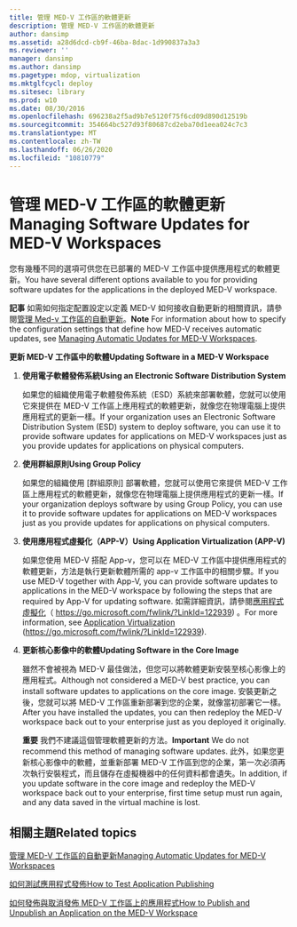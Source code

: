 ```yaml
---
title: 管理 MED-V 工作區的軟體更新
description: 管理 MED-V 工作區的軟體更新
author: dansimp
ms.assetid: a28d6dcd-cb9f-46ba-8dac-1d990837a3a3
ms.reviewer: ''
manager: dansimp
ms.author: dansimp
ms.pagetype: mdop, virtualization
ms.mktglfcycl: deploy
ms.sitesec: library
ms.prod: w10
ms.date: 08/30/2016
ms.openlocfilehash: 696238a2f5ad9b7e5120f75f6cd09d890d12519b
ms.sourcegitcommit: 354664bc527d93f80687cd2eba70d1eea024c7c3
ms.translationtype: MT
ms.contentlocale: zh-TW
ms.lasthandoff: 06/26/2020
ms.locfileid: "10810779"
---
```

# <span data-ttu-id="e5a5e-103">管理 MED-V 工作區的軟體更新</span><span class="sxs-lookup"><span data-stu-id="e5a5e-103">Managing Software Updates for MED-V Workspaces</span></span>


<span data-ttu-id="e5a5e-104">您有幾種不同的選項可供您在已部署的 MED-V 工作區中提供應用程式的軟體更新。</span><span class="sxs-lookup"><span data-stu-id="e5a5e-104">You have several different options available to you for providing software updates for the applications in the deployed MED-V workspace.</span></span>

<span data-ttu-id="e5a5e-105">**記事** 如需如何指定配置設定以定義 MED-V 如何接收自動更新的相關資訊，請參閱[管理 Med-v 工作區的自動更新](managing-automatic-updates-for-med-v-workspaces.md)。</span><span class="sxs-lookup"><span data-stu-id="e5a5e-105">**Note** For information about how to specify the configuration settings that define how MED-V receives automatic updates, see [Managing Automatic Updates for MED-V Workspaces](managing-automatic-updates-for-med-v-workspaces.md).</span></span>

 

**<span data-ttu-id="e5a5e-106">更新 MED-V 工作區中的軟體</span><span class="sxs-lookup"><span data-stu-id="e5a5e-106">Updating Software in a MED-V Workspace</span></span>**

1.  **<span data-ttu-id="e5a5e-107">使用電子軟體發佈系統</span><span class="sxs-lookup"><span data-stu-id="e5a5e-107">Using an Electronic Software Distribution System</span></span>**

    <span data-ttu-id="e5a5e-108">如果您的組織使用電子軟體發佈系統（ESD）系統來部署軟體，您就可以使用它來提供在 MED-V 工作區上應用程式的軟體更新，就像您在物理電腦上提供應用程式的更新一樣。</span><span class="sxs-lookup"><span data-stu-id="e5a5e-108">If your organization uses an Electronic Software Distribution System (ESD) system to deploy software, you can use it to provide software updates for applications on MED-V workspaces just as you provide updates for applications on physical computers.</span></span>

2.  **<span data-ttu-id="e5a5e-109">使用群組原則</span><span class="sxs-lookup"><span data-stu-id="e5a5e-109">Using Group Policy</span></span>**

    <span data-ttu-id="e5a5e-110">如果您的組織使用 [群組原則] 部署軟體，您就可以使用它來提供 MED-V 工作區上應用程式的軟體更新，就像您在物理電腦上提供應用程式的更新一樣。</span><span class="sxs-lookup"><span data-stu-id="e5a5e-110">If your organization deploys software by using Group Policy, you can use it to provide software updates for applications on MED-V workspaces just as you provide updates for applications on physical computers.</span></span>

3.  **<span data-ttu-id="e5a5e-111">使用應用程式虛擬化（APP-V）</span><span class="sxs-lookup"><span data-stu-id="e5a5e-111">Using Application Virtualization (APP-V)</span></span>**

    <span data-ttu-id="e5a5e-112">如果您使用 MED-V 搭配 App-v，您可以在 MED-V 工作區中提供應用程式的軟體更新，方法是執行更新軟體所需的 app-v 工作區中的相關步驟。</span><span class="sxs-lookup"><span data-stu-id="e5a5e-112">If you use MED-V together with App-V, you can provide software updates to applications in the MED-V workspace by following the steps that are required by App-V for updating software.</span></span> <span data-ttu-id="e5a5e-113">如需詳細資訊，請參閱[應用程式虛擬化](https://go.microsoft.com/fwlink/?LinkId=122939)（ https://go.microsoft.com/fwlink/?LinkId=122939) 。</span><span class="sxs-lookup"><span data-stu-id="e5a5e-113">For more information, see [Application Virtualization](https://go.microsoft.com/fwlink/?LinkId=122939) (https://go.microsoft.com/fwlink/?LinkId=122939).</span></span>

4.  **<span data-ttu-id="e5a5e-114">更新核心影像中的軟體</span><span class="sxs-lookup"><span data-stu-id="e5a5e-114">Updating Software in the Core Image</span></span>**

    <span data-ttu-id="e5a5e-115">雖然不會被視為 MED-V 最佳做法，但您可以將軟體更新安裝至核心影像上的應用程式。</span><span class="sxs-lookup"><span data-stu-id="e5a5e-115">Although not considered a MED-V best practice, you can install software updates to applications on the core image.</span></span> <span data-ttu-id="e5a5e-116">安裝更新之後，您就可以將 MED-V 工作區重新部署到您的企業，就像當初部署它一樣。</span><span class="sxs-lookup"><span data-stu-id="e5a5e-116">After you have installed the updates, you can then redeploy the MED-V workspace back out to your enterprise just as you deployed it originally.</span></span>

    <span data-ttu-id="e5a5e-117">**重要** 我們不建議這個管理軟體更新的方法。</span><span class="sxs-lookup"><span data-stu-id="e5a5e-117">**Important** We do not recommend this method of managing software updates.</span></span> <span data-ttu-id="e5a5e-118">此外，如果您更新核心影像中的軟體，並重新部署 MED-V 工作區到您的企業，第一次必須再次執行安裝程式，而且儲存在虛擬機器中的任何資料都會遺失。</span><span class="sxs-lookup"><span data-stu-id="e5a5e-118">In addition, if you update software in the core image and redeploy the MED-V workspace back out to your enterprise, first time setup must run again, and any data saved in the virtual machine is lost.</span></span>

     

## <span data-ttu-id="e5a5e-119">相關主題</span><span class="sxs-lookup"><span data-stu-id="e5a5e-119">Related topics</span></span>


[<span data-ttu-id="e5a5e-120">管理 MED-V 工作區的自動更新</span><span class="sxs-lookup"><span data-stu-id="e5a5e-120">Managing Automatic Updates for MED-V Workspaces</span></span>](managing-automatic-updates-for-med-v-workspaces.md)

[<span data-ttu-id="e5a5e-121">如何測試應用程式發佈</span><span class="sxs-lookup"><span data-stu-id="e5a5e-121">How to Test Application Publishing</span></span>](how-to-test-application-publishing.md)

[<span data-ttu-id="e5a5e-122">如何發佈與取消發佈 MED-V 工作區上的應用程式</span><span class="sxs-lookup"><span data-stu-id="e5a5e-122">How to Publish and Unpublish an Application on the MED-V Workspace</span></span>](how-to-publish-and-unpublish-an-application-on-the-med-v-workspace.md)

 

 





